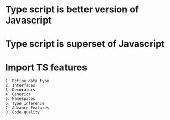 # Type script is better version of Javascript
# Type script is superset of Javascript

# Import TS features

```
1. Define data type
2. Interfaces
3. Decorators
4. Generics
5. Namespaces
6. Type Inference
7. Advance Features
8. Code quality
```


